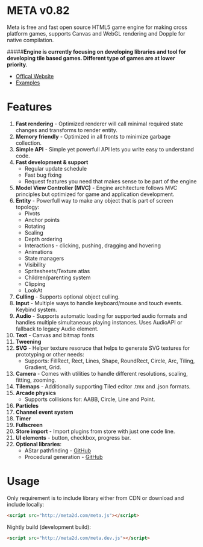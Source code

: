 META v0.82
====

Meta is free and fast open source HTML5 game engine for making cross platform games, supports Canvas and WebGL rendering and Dopple for native compilation.

#####**Engine is currently focusing on developing libraries and tool for developing tile based games. Different type of games are at lower priority.**

* [Offical Website](http://meta2d.com/)
* [Examples](http://meta2d.com/examples)

Features
====

1. **Fast rendering** - Optimized renderer will call minimal required state changes and transforms to render entity.
2. **Memory friendly** - Optimized in all fronts to minimize garbage collection.
3. **Simple API** - Simple yet powerfull API lets you write easy to understand code.
4. **Fast development & support**
	* Regular update schedule
	* Fast bug fixing
	* Request features you need that makes sense to be part of the engine
5. **Model View Controller (MVC)** - Engine architecture follows MVC principles but optimized for game and application development.
6. **Entity** - Powerfull way to make any object that is part of screen topology:
	* Pivots
	* Anchor points
	* Rotating
	* Scaling
	* Depth ordering
	* Interactions - clicking, pushing, dragging and hovering
	* Animations
	* State managers
	* Visibility
	* Spritesheets/Texture atlas
	* Children/parenting system
	* Clipping
	* LookAt
7. **Culling** - Supports optional object culling.
8. **Input** - Multiple ways to handle keyboard/mouse and touch events. Keybind system.
9. **Audio** - Supports automatic loading for supported audio formats and handles multiple simultaneous playing instances. Uses AudioAPI or fallback to legacy Audio element.
10. **Text** - Canvas and bitmap fonts
11. **Tweening**
12. **SVG** - Helper texture resoruce that helps to generate SVG textures for prototyping or other needs: 
	* Supports: FillRect, Rect, Lines, Shape, RoundRect, Circle, Arc, Tiling, Gradient, Grid.
13. **Camera** - Comes with utilities to handle different resolutions, scaling, fitting, zooming.
14. **Tilemaps** - Additionally supporting Tiled editor .tmx and .json formats.
15. **Arcade physics**
	* Supports collisions for: AABB, Circle, Line and Point.
16. **Particles**
17. **Channel event system**
18. **Timer**
19. **Fullscreen**
20. **Store import** - Import plugins from store with just one code line.
21. **UI elements** - button, checkbox, progress bar.
22. **Optional libraries**:
	* AStar pathfinding - [GitHub](https://github.com/InfiniteFoundation/metaAstar)
	* Procedural generation - [GitHub](https://github.com/InfiniteFoundation/metaProcedural)

Usage
====

Only requirement is to include library either from CDN or download and include locally:
```html
<script src="http://meta2d.com/meta.js"></script>
```
Nightly build (development build):
```html
<script src="http://meta2d.com/meta.dev.js"></script>
```